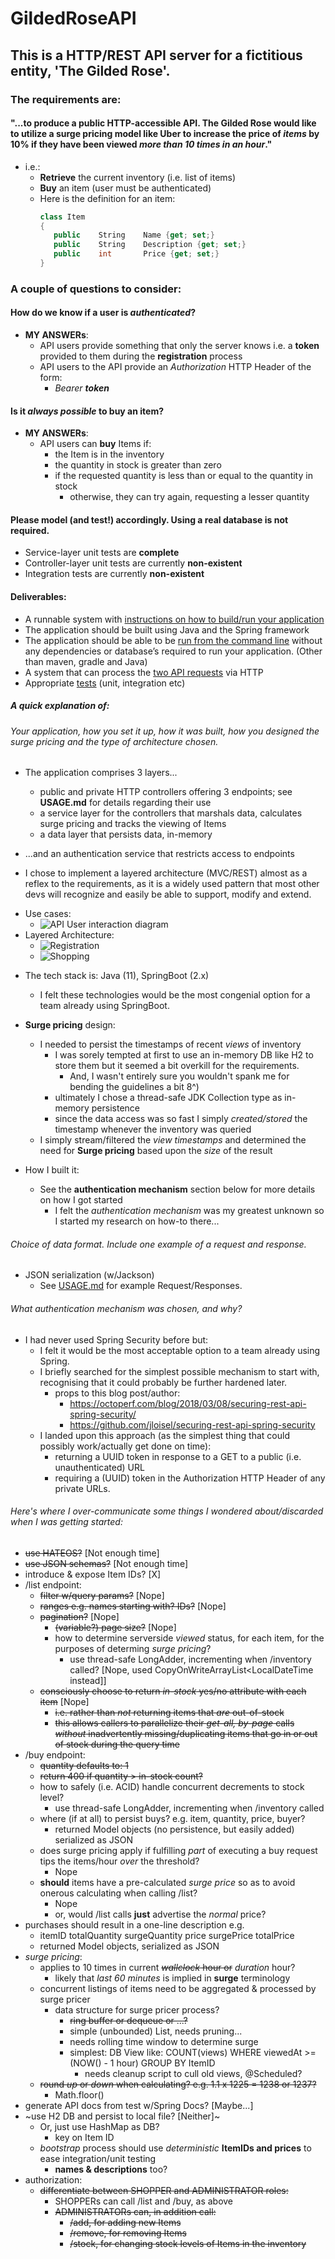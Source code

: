 # GildedRoseAPI

## This is a HTTP/REST API server for a fictitious entity, 'The Gilded Rose'.

### The requirements are: 
#### "...to produce a public HTTP-accessible API. The Gilded Rose would like to utilize a **surge pricing** model like Uber to increase the price of *items* by 10% if they have been **viewed** *more than 10 times in an hour*."
   * i.e.:
     * **Retrieve** the current inventory (i.e. list of items)
     * **Buy** an item (user must be authenticated)
     * Here is the definition for an item:
         ```C#
         class Item 
         { 
            public    String    Name {get; set;} 
            public    String    Description {get; set;} 
            public    int       Price {get; set;} 
         }
         ```

### A couple of **questions** to consider:

#### How do we know if a user is *authenticated*?

* **MY ANSWERs**: 
  * API users provide something that only the server knows i.e. a **token** provided to them during the **registration** process
  * API users to the API provide an *Authorization* HTTP Header of the form:
    * *Bearer **token***


#### Is it *always possible* to buy an item?
* **MY ANSWERs**:
  * API users can **buy** Items if:
    * the Item is in the inventory
    * the quantity in stock is greater than zero
    * if the requested quantity is less than or equal to the quantity in stock
      * otherwise, they can try again, requesting a lesser quantity


#### Please model (and test!) accordingly. Using **a real database is not required**.
* Service-layer unit tests are **complete**
* Controller-layer unit tests are currently **non-existent**
* Integration tests are currently **non-existent**


#### Deliverables:
* A runnable system with [instructions on how to build/run your application](https://github.com/bladewheels/GildedRoseAPI/blob/main/USAGE.md#build--run)
* The application should be built using Java and the Spring framework
* The application should be able to be [run from the command line](https://github.com/bladewheels/GildedRoseAPI/blob/main/USAGE.md#get-the-project-sources-and-run-the-api-server) without any dependencies or database’s required to run your application.  (Other than maven, gradle and Java)
* A system that can process the [two API requests](https://github.com/bladewheels/GildedRoseAPI/blob/main/USAGE.md#the-following-endpoints-are-available) via HTTP
* Appropriate [tests](https://github.com/bladewheels/GildedRoseAPI/blob/main/USAGE.md#get-the-project-sources-and-run-the-api-server) (unit, integration etc)
  

##### A quick explanation of:
###### Your application, how you set it up, how it was built, how you designed the surge pricing and the type of architecture chosen.
* The application comprises 3 layers...
  * public and private HTTP controllers offering 3 endpoints; see **USAGE.md** for details regarding their use
  * a service layer for the controllers that marshals data, calculates surge pricing and tracks the viewing of Items
  * a data layer that persists data, in-memory
  

* ...and an authentication service that restricts access to endpoints
  

* I chose to implement a layered architecture (MVC/REST) almost as a reflex to the requirements, as it is a widely used pattern that most other devs will recognize and easily be able to support, modify and extend.

[//]: # (The CRLF above is needed, lest this comment become visible to readers; TODO: Add UML that clarifies the relationship between Item and InventoryItem)
  * Use cases: 
     * ![API User interaction diagram](http://www.plantuml.com/plantuml/proxy?cache=no&src=http://www.plantuml.com/plantuml/svg/9Oqx3i8m40LxJW4NyFPKeK9qY1iuzXEsj5v7-r6kJr2gcMfcCS_gCVXowr8uAaBvsjmtknDftjEtUuir35gcECHJcODMpXLx0zZesRcYVgRXyNxHo5t8j9oYi1bQO7GKqlOVBP1wy0S0)
  * Layered Architecture: 
    * ![Registration](http://www.plantuml.com/plantuml/proxy?cache=no&src=http://www.plantuml.com/plantuml/svg/9Sqz3i8m34VndLF01UgTgKo83N63rFcBH7ASoX_gzG4nlRVzLezYaKDEbwuiMP4cvnQn-vN8oh6yUxJSqc4yDQ2ny1oqIQau6Y1EzouLzJKTj-U3HkbARlmVWyyqXbCnRil-arPe_VO3)
    * ![Shopping](http://www.plantuml.com/plantuml/proxy?cache=no&src=http://www.plantuml.com/plantuml/svg/9Sqz3i8m34VndLF01UATgKo83N63rFwBH7AJoX_gzG4nlRVz5ezgaPkUBdsmfY1DporYzokHrQEyUxHSqs4yHs14uRdHgbLmD42Txbq5yfgEs_D1M-s3tFW_1fzf3ATgtCfkCy01AVlFN33asmy0)
  
[//]: # (The above UML image was created using direction from: https://stackoverflow.com/a/32771815; the use of cache=no means that updates to the raw *.puml files will not be cached in readers' browsers)
[//]: # (i.e. go to PlantUML website 
e.g. http://www.plantuml.com/plantuml/uml/9Sqz3i8m34VndLF01UATgKo83N63rFwBH7AJoX_gzG4nlRVz5ezgaPkUBdsmfY1DporYzokHrQEyUxHSqs4yHs14uRdHgbLmD42Txbq5yfgEs_D1M-s3tFW_1fzf3ATgtCfkCy01AVlFN33asmy0 
and put this e.g. :=>)
[//]: # (
@startuml
!includeurl https://raw.githubusercontent.com/bladewheels/GildedRoseAPI/main/src/main/resources/arch.protected.puml
@enduml)
[//]: # (<= into the web form to generate the plantUML URL used above..)
[//]: # (DO NOT forget to change 'png' to 'svg' in the URL copy/pasted from the PlantUML form generator - or the URL will not work)
[//]: # (Or, you can click on the Open SVG link and copy the URL from there)

* The tech stack is: Java (11), SpringBoot (2.x)
  * I felt these technologies would be the most congenial option for a team already using SpringBoot.
  

* **Surge pricing** design:
  * I needed to persist the timestamps of recent *views* of inventory
    * I was sorely tempted at first to use an in-memory DB like H2 to store them but it seemed a bit overkill for the requirements. 
      * And, I wasn't entirely sure you wouldn't spank me for bending the guidelines a bit 8^)
    * ultimately I chose a thread-safe JDK Collection type as in-memory persistence
    * since the data access was so fast I simply *created/stored* the timestamp whenever the inventory was queried
  * I simply stream/filtered the *view timestamps* and determined the need for **Surge pricing** based upon the *size* of the result
  

* How I built it:
  * See the **authentication mechanism** section below for more details on how I got started
    * I felt the *authentication mechanism* was my greatest unknown so I started my research on how-to there...
###### Choice of *data format*. Include one example of a request and response.
* JSON serialization (w/Jackson)
  * See [USAGE.md](https://github.com/bladewheels/GildedRoseAPI/blob/main/USAGE.md#example-requestsresponses) for example Request/Responses.
  
###### What *authentication mechanism* was chosen, and why?
* I had never used Spring Security before but:
  * I felt it would be the most acceptable option to a team already using Spring.
  * I briefly searched for the simplest possible mechanism to start with, recognising that it could probably be further hardened later.
    * props to this blog post/author:
      * https://octoperf.com/blog/2018/03/08/securing-rest-api-spring-security/
      * https://github.com/jloisel/securing-rest-api-spring-security
  * I landed upon this approach (as the simplest thing that could possibly work/actually get done on time):
    * returning a UUID token in response to a GET to a public (i.e. unauthenticated) URL
    * requiring a (UUID) token in the Authorization HTTP Header of any private URLs.


###### Here's where I over-communicate some things I wondered about/discarded when I was getting started:
*  ~~use HATEOS?~~ [Not enough time]
* ~~use JSON schemas?~~ [Not enough time]
* introduce & expose Item IDs? [X]
* /list endpoint:
  * ~~filter w/query params?~~ [Nope]
  * ~~ranges e.g. names starting with? IDs?~~ [Nope]
  * ~~pagination?~~ [Nope]
    * ~~(variable?) page size?~~ [Nope]
    * how to determine serverside *viewed* status, for each item, for the purposes of determing *surge pricing*?
      * use thread-safe LongAdder, incrementing when /inventory called? [Nope, used CopyOnWriteArrayList<LocalDateTime instead]]
  * ~~consciously choose to return *in-stock* yes/no attribute with each item~~ [Nope]
    * ~~i.e. rather than *not* returning items that *are* out-of-stock~~
    * ~~this allows callers to parallelize their *get-all, by-page* calls *without* inadvertently missing/duplicating items that go in or out of stock during the query time~~
* /buy endpoint:
  * ~~quantity defaults to: 1~~
  * ~~return 400 if quantity > in-stock count?~~
  * how to safely (i.e. ACID) handle concurrent decrements to stock level?
    * use thread-safe LongAdder, incrementing when /inventory called
  * where (if at all) to persist buys? e.g. item, quantity, price, buyer?
    * returned Model objects (no persistence, but easily added) serialized as JSON
  * does surge pricing apply if fulfilling *part* of executing a buy request tips the items/hour *over* the threshold?
    * Nope
  * **should** items have a pre-calculated *surge price* so as to avoid onerous calculating when calling /list?
    * Nope
    * or, would /list calls **just** advertise the *normal* price?
* purchases should result in a one-line description e.g.
  * itemID totalQuantity surgeQuantity price surgePrice totalPrice
   * returned Model objects, serialized as JSON
* *surge pricing*:
  * applies to 10 times in current ~~*wallclock* hour or~~ *duration* hour?
    * likely that *last 60 minutes* is implied in **surge** terminology
  * concurrent listings of items need to be aggregated & processed by surge pricer
    * data structure for surge pricer process?
      * ~~ring buffer or dequeue or ...?~~
      * simple (unbounded) List, needs pruning...
      * needs rolling time window to determine surge
      * simplest: DB View like: COUNT(views) WHERE viewedAt >= (NOW() - 1 hour) GROUP BY ItemID
        * needs cleanup script to cull old views, @Scheduled?
   * ~~round *up* or *down* when calculating? e.g. 1.1 x 1225 = 1238 or 1237?~~
     * Math.floor()
* generate API docs from test w/Spring Docs? [Maybe...]
* ~use H2 DB and persist to local file? [Neither]~
  * Or, just use HashMap as DB?
    * key on Item ID
  * *bootstrap* process should use *deterministic* **ItemIDs and prices** to ease integration/unit  testing
    * **names & descriptions** too?
* authorization:
  * ~~differentiate between SHOPPER and ADMINISTRATOR roles:~~
    * SHOPPERs can call /list and /buy, as above
    * ~~ADMINISTRATORs can, in addition call:~~
      * ~~/add, for adding new Items~~
      * ~~/remove, for removing Items~~
      * ~~/stock, for changing stock levels of Items in the inventory~~

